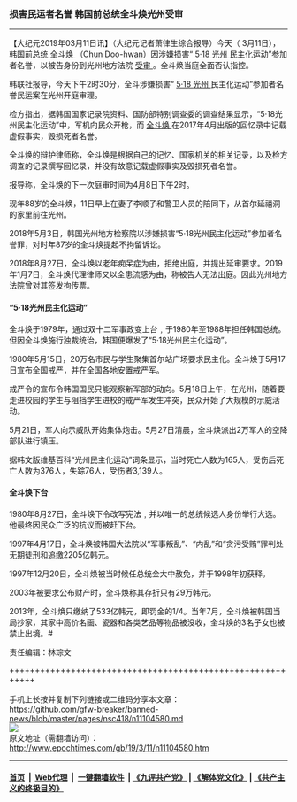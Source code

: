 ### 损害民运者名誉 韩国前总统全斗焕光州受审
------------------------

<p>
 【大纪元2019年03月11日讯】（大纪元记者萧律生综合报导）今天（ 3月11日），
 <a href="http://www.epochtimes.com/gb/tag/%E9%9F%A9%E5%9B%BD%E5%89%8D%E6%80%BB%E7%BB%9F.html">
  韩国前总统
 </a>
 <a href="http://www.epochtimes.com/gb/tag/%E5%85%A8%E6%96%97%E7%84%95.html">
  全斗焕
 </a>
 （Chun Doo-hwan）因涉嫌损害“
 <a href="http://www.epochtimes.com/gb/tag/5%C2%B718.html">
  5·18
 </a>
 <a href="http://www.epochtimes.com/gb/tag/%E5%85%89%E5%B7%9E.html">
  光州
 </a>
 民主化运动”参加者名誉，以被告身份到光州地方法院
 <a href="http://www.epochtimes.com/gb/tag/%E5%8F%97%E5%AE%A1.html">
  受审
 </a>
 。全斗焕当庭全面否认指控。
</p>
<p>
 韩联社报导，今天下午2时30分，全斗涉嫌损害“
 <a href="http://www.epochtimes.com/gb/tag/5%C2%B718.html">
  5·18
 </a>
 <a href="http://www.epochtimes.com/gb/tag/%E5%85%89%E5%B7%9E.html">
  光州
 </a>
 民主化运动”参加者名誉民运案在光州开庭审理。
</p>
<p>
 检方指出，据韩国国家记录院资料、国防部特别调查委的调查结果显示，“5·18光州民主化运动”中，军机向民众开枪，而
 <a href="http://www.epochtimes.com/gb/tag/%E5%85%A8%E6%96%97%E7%84%95.html">
  全斗焕
 </a>
 在2017年4月出版的回忆录中记载虚假事实，毁损死者名誉。
</p>
<p>
 全斗焕的辩护律师称，全斗焕是根据自己的记忆、国家机关的相关记录，以及检方调查的记录撰写回忆录，并没有故意记载虚假事实及毁损死者名誉。
</p>
<p>
 报导称，全斗焕的下一次庭审时间为4月8日下午2时。
</p>
<p>
 现年88岁的全斗焕，11日早上在妻子李顺子和警卫人员的陪同下，从首尔延禧洞的家里前往光州。
</p>
<p>
 2018年5月3日，韩国光州地方检察院以涉嫌损害“5·18光州民主化运动”参加者名誉罪，对时年87岁的全斗焕提起不拘留诉讼。
</p>
<p>
 2018年8月27日，全斗焕以老年痴呆症为由，拒绝出庭，并提出延审要求。2019年1月7日，全斗焕代理律师又以全患流感为由，称被告人无法出庭。因此光州地方法院曾对其签发拘传票。
</p>
<h4>
 “5·18光州民主化运动”
</h4>
<p>
 全斗焕于1979年，通过双十二军事政变上台﹐于1980年至1988年担任韩国总统。但因全斗焕施行独裁统治，韩国便爆发了“5·18光州民主化运动”。
</p>
<p>
 1980年5月15日，20万名市民与学生聚集首尔站广场要求民主化。全斗焕于5月17日宣布全国戒严，并在全国各地安置戒严军。
</p>
<p>
 戒严令的宣布令韩国国民只能观察新军部的动向。5月18日上午，在光州，随着要走进校园的学生与阻挡学生进校的戒严军发生冲突，民众开始了大规模的示威活动。
</p>
<p>
 5月21日，军人向示威队开始集体炮击。5月27日清晨，全斗焕派出2万军人的空降部队进行镇压。
</p>
<p>
 据韩文版维基百科“光州民主化运动”词条显示，当时死亡人数为165人，受伤后死亡人数为376人，失踪76人，受伤者3,139人。
</p>
<h4>
 全斗焕下台
</h4>
<p>
 1980年8月27日，全斗焕下令改写宪法﹐并以唯一的总统候选人身份举行大选。他最终因民众广泛的抗议而被赶下台。
</p>
<p>
 1997年4月17日，全斗焕被韩国大法院以“军事叛乱”、“内乱”和“贪污受贿”罪判处无期徒刑和追缴2205亿韩元。
</p>
<p>
 1997年12月20日，全斗焕被当时候任总统金大中赦免，并于1998年初获释。
</p>
<p>
 2003年被要求公布财产时，全斗焕称其存折只有29万韩元。
</p>
<p>
 2013年，全斗焕只缴纳了533亿韩元，即罚金的1/4。当年7月，全斗焕被韩国当局抄家，其家中高价名画、瓷器和各类艺品等物品被没收，全斗焕的3名子女也被禁止出境。#
</p>
<p>
 责任编辑：林琮文
</p>

+++++++++++++++++++++++++++++++++++++++++++++++++++++++++++<br/><br/>
手机上长按并复制下列链接或二维码分享本文章：<br/>
https://github.com/gfw-breaker/banned-news/blob/master/pages/nsc418/n11104580.md <br/>
<a href='https://github.com/gfw-breaker/banned-news/blob/master/pages/nsc418/n11104580.md'><img src='https://github.com/gfw-breaker/banned-news/blob/master/pages/nsc418/n11104580.md.png'/></a> <br/>
原文地址（需翻墙访问）：http://www.epochtimes.com/gb/19/3/11/n11104580.htm


------------------------
#### [首页](https://github.com/gfw-breaker/banned-news/blob/master/README.md) &nbsp;|&nbsp; [Web代理](https://github.com/labour-camp/helloworld) &nbsp;|&nbsp; [一键翻墙软件](https://github.com/gfw-breaker/nogfw/blob/master/README.md) &nbsp;| [《九评共产党》](https://github.com/gfw-breaker/9ping.md/blob/master/README.md#九评之一评共产党是什么) | [《解体党文化》](https://github.com/gfw-breaker/jtdwh.md/blob/master/README.md) | [《共产主义的终极目的》](https://github.com/gfw-breaker/gczydzjmd.md/blob/master/README.md)

